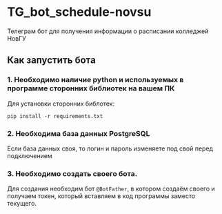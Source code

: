 # TG_bot_sсhedule-novsu
Телеграм бот для получения информации о расписании колледжей НовГУ


## Как запустить бота

### 1. Необходимо наличие python и используемых в программе сторонних библиотек на вашем ПК

Для установки сторонних библотек: 
```
pip install -r requirements.txt
```

### 2. Необходима база данных PostgreSQL
Если база данных своя, то логин и пароль изменяете под свой перед подключением

### 3. Необходимо создать своего бота. 
Для создания необходим бот `@BotFather`, в котором создаём своего и получаем токен, который вставляем в код программы заместо текущего. 
